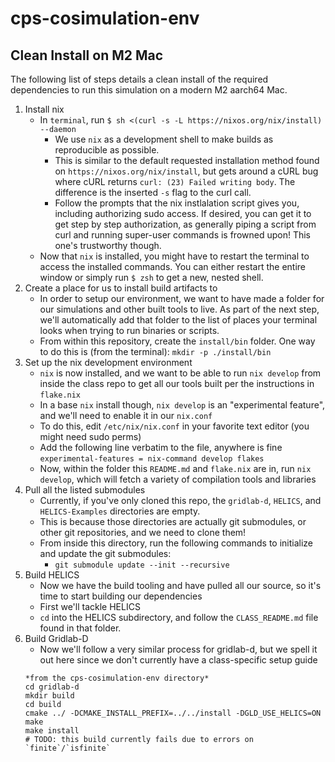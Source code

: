 # cps-cosimulation-env

## Clean Install on M2 Mac
The following list of steps details a clean install of the required dependencies to run this simulation on a modern M2 aarch64 Mac.

1. Install nix
    - In `terminal`, run `$ sh <(curl -s -L https://nixos.org/nix/install) --daemon`
        - We use `nix` as a development shell to make builds as reproducible as possible.
        - This is similar to the default requested installation method found on `https://nixos.org/nix/install`, but gets around a cURL bug where cURL returns `curl: (23) Failed writing body`. The difference is the inserted `-s` flag to the curl call.
        - Follow the prompts that the nix instlalation script gives you, including authorizing sudo access. If desired, you can get it to get step by step authorization, as generally piping a script from curl and running super-user commands is frowned upon! This one's trustworthy though.
    - Now that `nix` is installed, you might have to restart the terminal to access the installed commands. You can either restart the entire window or simply run `$ zsh` to get a new, nested shell.
2. Create a place for us to install build artifacts to
    - In order to setup our environment, we want to have made a folder for our simulations and other built tools to live. As part of the next step, we'll automatically add that folder to the list of places your terminal looks when trying to run binaries or scripts.
    - From within this repository, create the `install/bin` folder. One way to do this is (from the terminal):
        `mkdir -p ./install/bin`
3. Set up the nix development environment
    - `nix` is now installed, and we want to be able to run `nix develop` from inside the class repo to get all our tools built per the instructions in `flake.nix`
    - In a base `nix` install though, `nix develop` is an "experimental feature", and we'll need to enable it in our `nix.conf`
    - To do this, edit `/etc/nix/nix.conf` in your favorite text editor (you might need sudo perms)
    - Add the following line verbatim to the file, anywhere is fine
        `experimental-features = nix-command develop flakes`
    - Now, within the folder this `README.md` and `flake.nix` are in, run `nix develop`, which will fetch a variety of compilation tools and libraries
4. Pull all the listed submodules
    - Currently, if you've only cloned this repo, the `gridlab-d`, `HELICS`, and `HELICS-Examples` directories are empty.
    - This is because those directories are actually git submodules, or other git repositories, and we need to clone them!
    - From inside this directory, run the following commands to initialize and update the git submodules:
        - `git submodule update --init --recursive`
5. Build HELICS
    - Now we have the build tooling and have pulled all our source, so it's time to start building our dependencies
    - First we'll tackle HELICS
    - `cd` into the HELICS subdirectory, and follow the `CLASS_README.md` file found in that folder.
6. Build Gridlab-D
    - Now we'll follow a very similar process for gridlab-d, but we spell it out here since we don't currently have a class-specific setup guide
    ```
    *from the cps-cosimulation-env directory*
    cd gridlab-d
    mkdir build
    cd build
    cmake ../ -DCMAKE_INSTALL_PREFIX=../../install -DGLD_USE_HELICS=ON
    make
    make install
    # TODO: this build currently fails due to errors on `finite`/`isfinite`
    ```